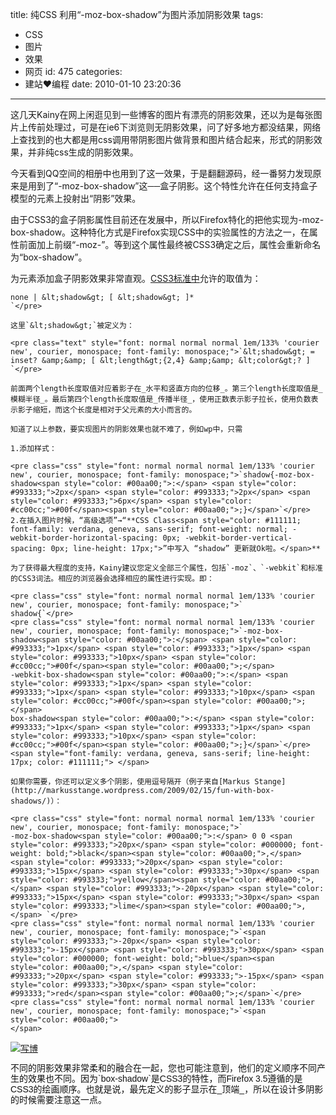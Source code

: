 title: 纯CSS 利用“-moz-box-shadow”为图片添加阴影效果
tags:
  - CSS
  - 图片
  - 效果
  - 网页
id: 475
categories:
  - 建站❤编程
date: 2010-01-10 23:20:36
---

这几天Kainy在网上闲逛见到一些博客的图片有漂亮的阴影效果，还以为是每张图片上传前处理过，可是在ie6下浏览则无阴影效果，问了好多地方都没结果，网络上查找到的也大都是用css调用带阴影图片做背景和图片结合起来，形式的阴影效果，并非纯css生成的阴影效果。

今天看到QQ空间的相册中也用到了这一效果，于是翻翻源码，经一番努力发现原来是用到了“-moz-box-shadow”这──盒子阴影。这个特性允许在任何支持盒子模型的元素上投射出“阴影”效果。
<div id="_mcePaste">由于CSS3的盒子阴影属性目前还在发展中，所以Firefox特化的把他实现为-moz-box-shadow。这种特化方式是Firefox实现CSS中的实验属性的方法之一，在属性前面加上前缀“-moz-”。等到这个属性最终被CSS3确定之后，属性会重新命名为“box-shadow”。</div>
<span style="font-family: verdana, geneva, sans-serif; line-height: 17px; color: #111111;"> </span>

为元素添加盒子阴影效果非常直观。[CSS3标准中](http://dev.w3.org/csswg/css3-background/#the-box-shadow)允许的取值为：<!--more-->

    none | &lt;shadow&gt; [ &lt;shadow&gt; ]*
    `</pre>

    这里`&lt;shadow&gt;`被定义为：

    <pre class="text" style="font: normal normal normal 1em/133% 'courier new', courier, monospace; font-family: monospace;">`&lt;shadow&gt; = inset? &amp;&amp; [ &lt;length&gt;{2,4} &amp;&amp; &lt;color&gt;? ]
    `</pre>

    前面两个length长度取值对应着影子在_水平和竖直方向的位移_。第三个length长度取值是_模糊半径_。最后第四个length长度取值是_传播半径_，使用正数表示影子拉长，使用负数表示影子缩短，而这个长度是相对于父元素的大小而言的。

    知道了以上参数，要实现图片的阴影效果也就不难了，例如wp中，只需

    1.添加样式：

    <pre class="css" style="font: normal normal normal 1em/133% 'courier new', courier, monospace; font-family: monospace;">`shadow{-moz-box-shadow<span style="color: #00aa00;">:</span> <span style="color: #993333;">2px</span> <span style="color: #993333;">2px</span> <span style="color: #993333;">6px</span> <span style="color: #cc00cc;">#00f</span><span style="color: #00aa00;">;}</span>`</pre>
    2.在插入图片时候，“高级选项”→“**CSS Class<span style="color: #111111; font-family: verdana, geneva, sans-serif; font-weight: normal; -webkit-border-horizontal-spacing: 0px; -webkit-border-vertical-spacing: 0px; line-height: 17px;">”中写入 “shadow” 更新就Ok啦。</span>**

    为了获得最大程度的支持，Kainy建议您定义全部三个属性，包括`-moz`、`-webkit`和标准的CSS3词法。相应的浏览器会选择相应的属性进行实现。即：

    <pre class="css" style="font: normal normal normal 1em/133% 'courier new', courier, monospace; font-family: monospace;">`
    shadow{`</pre>
    <pre class="css" style="font: normal normal normal 1em/133% 'courier new', courier, monospace; font-family: monospace;">`-moz-box-shadow<span style="color: #00aa00;">:</span> <span style="color: #993333;">1px</span> <span style="color: #993333;">1px</span> <span style="color: #993333;">10px</span> <span style="color: #cc00cc;">#00f</span><span style="color: #00aa00;">;</span>
    -webkit-box-shadow<span style="color: #00aa00;">:</span> <span style="color: #993333;">1px</span> <span style="color: #993333;">1px</span> <span style="color: #993333;">10px</span> <span style="color: #cc00cc;">#00f</span><span style="color: #00aa00;">;</span>
    box-shadow<span style="color: #00aa00;">:</span> <span style="color: #993333;">1px</span> <span style="color: #993333;">1px</span> <span style="color: #993333;">10px</span> <span style="color: #cc00cc;">#00f</span><span style="color: #00aa00;">;}</span>`</pre>
    <span style="font-family: verdana, geneva, sans-serif; line-height: 17px; color: #111111;"> </span>

    如果你需要，你还可以定义多个阴影，使用逗号隔开（例子来自[Markus Stange](http://markusstange.wordpress.com/2009/02/15/fun-with-box-shadows/)）：

    <pre class="css" style="font: normal normal normal 1em/133% 'courier new', courier, monospace; font-family: monospace;">`
    -moz-box-shadow<span style="color: #00aa00;">:</span> 0 0 <span style="color: #993333;">20px</span> <span style="color: #000000; font-weight: bold;">black</span><span style="color: #00aa00;">,</span> <span style="color: #993333;">20px</span> <span style="color: #993333;">15px</span> <span style="color: #993333;">30px</span> <span style="color: #993333;">yellow</span><span style="color: #00aa00;">,</span> <span style="color: #993333;">-20px</span> <span style="color: #993333;">15px</span> <span style="color: #993333;">30px</span> <span style="color: #993333;">lime</span><span style="color: #00aa00;">,</span> `</pre>
    <pre class="css" style="font: normal normal normal 1em/133% 'courier new', courier, monospace; font-family: monospace;">`<span style="color: #993333;">-20px</span> <span style="color: #993333;">-15px</span> <span style="color: #993333;">30px</span> <span style="color: #000000; font-weight: bold;">blue</span><span style="color: #00aa00;">,</span> <span style="color: #993333;">20px</span> <span style="color: #993333;">-15px</span> <span style="color: #993333;">30px</span> <span style="color: #993333;">red</span><span style="color: #00aa00;">;</span>`</pre>
    <pre class="css" style="font: normal normal normal 1em/133% 'courier new', courier, monospace; font-family: monospace;">`<span style="color: #00aa00;">
    </span>

[![写博](http://farm5.static.flickr.com/4020/4262035610_6a7d2a3daf.jpg)](http://farm5.static.flickr.com/4020/4262035610_6a7d2a3daf.jpg "写博")

<div></div>
<div><span style="font-family: verdana, geneva, sans-serif; line-height: 17px; color: #111111;">不同的阴影效果非常柔和的融合在一起，您也可能注意到，他们的定义顺序不同产生的效果也不同。因为`box-shadow`是CSS3的特性，而Firefox 3.5遵循的是CSS3的绘画顺序。也就是说，最先定义的影子显示在_顶端_，所以在设计多阴影的时候需要注意这一点。</span></div>